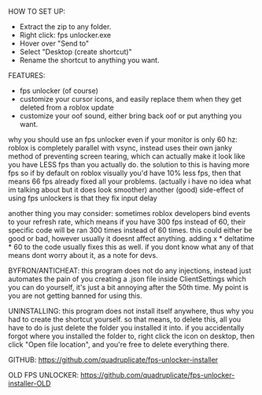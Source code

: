HOW TO SET UP:
* Extract the zip to any folder.
* Right click: fps unlocker.exe
* Hover over "Send to"
* Select "Desktop (create shortcut)"
* Rename the shortcut to anything you want.

FEATURES:
* fps unlocker (of course)
* customize your cursor icons, and easily replace them when they get deleted from a roblox update
* customize your oof sound, either bring back oof or put anything you want.

why you should use an fps unlocker even if your monitor is only 60 hz:
roblox is completely parallel with vsync, instead uses their own janky method of preventing screen tearing,
which can actually make it look like you have LESS fps than you actually do.
the solution to this is having more fps so if by default on roblox visually you'd have 10% less fps, then that
means 66 fps already fixed all your problems. (actually i have no idea what im talking about but it does look smoother)
another (good) side-effect of using fps unlockers is that they fix input delay

another thing you may consider:
sometimes roblox developers bind events to your refresh rate, which means if you have 300 fps instead of 60,
their specific code will be ran 300 times instead of 60 times. this could either be good or bad, however usually
it doesnt affect anything. adding x * deltatime * 60 to the code usually fixes this as well.
if you dont know what any of that means dont worry about it, as a note for devs.

BYFRON/ANTICHEAT:
this program does not do any injections, instead just automates the pain of you creating a .json file inside
ClientSettings which you can do yourself, it's just a bit annoying after the 50th time.
My point is you are not getting banned for using this.

UNINSTALLING:
this program does not install itself anywhere, thus why you had to create the shortcut yourself.
so that means, to delete this, all you have to do is just delete the folder you installed it into.
if you accidentally forgot where you installed the folder to, right click the icon on desktop, then click
"Open file location", and you're free to delete everything there.

GITHUB:
https://github.com/quadruplicate/fps-unlocker-installer

OLD FPS UNLOCKER:
https://github.com/quadruplicate/fps-unlocker-installer-OLD
